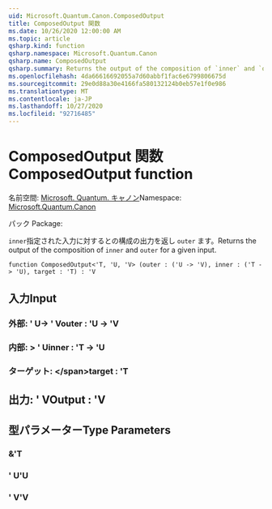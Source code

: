 ```yaml
---
uid: Microsoft.Quantum.Canon.ComposedOutput
title: ComposedOutput 関数
ms.date: 10/26/2020 12:00:00 AM
ms.topic: article
qsharp.kind: function
qsharp.namespace: Microsoft.Quantum.Canon
qsharp.name: ComposedOutput
qsharp.summary: Returns the output of the composition of `inner` and `outer` for a given input.
ms.openlocfilehash: 4da66616692055a7d60abbf1fac6e6799806675d
ms.sourcegitcommit: 29e0d88a30e4166fa580132124b0eb57e1f0e986
ms.translationtype: MT
ms.contentlocale: ja-JP
ms.lasthandoff: 10/27/2020
ms.locfileid: "92716485"
---
```

# <a name="composedoutput-function"></a><span data-ttu-id="c62ff-102">ComposedOutput 関数</span><span class="sxs-lookup"><span data-stu-id="c62ff-102">ComposedOutput function</span></span>

<span data-ttu-id="c62ff-103">名前空間: [Microsoft. Quantum. キャノン](xref:Microsoft.Quantum.Canon)</span><span class="sxs-lookup"><span data-stu-id="c62ff-103">Namespace: [Microsoft.Quantum.Canon](xref:Microsoft.Quantum.Canon)</span></span>

<span data-ttu-id="c62ff-104">パック [](https://nuget.org/packages/)</span><span class="sxs-lookup"><span data-stu-id="c62ff-104">Package: [](https://nuget.org/packages/)</span></span>


<span data-ttu-id="c62ff-105">`inner`指定された入力に対するとの構成の出力を返し `outer` ます。</span><span class="sxs-lookup"><span data-stu-id="c62ff-105">Returns the output of the composition of `inner` and `outer` for a given input.</span></span>

```qsharp
function ComposedOutput<'T, 'U, 'V> (outer : ('U -> 'V), inner : ('T -> 'U), target : 'T) : 'V
```


## <a name="input"></a><span data-ttu-id="c62ff-106">入力</span><span class="sxs-lookup"><span data-stu-id="c62ff-106">Input</span></span>

### <a name="outer--u---v"></a><span data-ttu-id="c62ff-107">外部: ' U-> ' V</span><span class="sxs-lookup"><span data-stu-id="c62ff-107">outer : 'U -> 'V</span></span>




### <a name="inner--t---u"></a><span data-ttu-id="c62ff-108">内部: > ' U</span><span class="sxs-lookup"><span data-stu-id="c62ff-108">inner : 'T -> 'U</span></span>




### <a name="target--t"></a><span data-ttu-id="c62ff-109">ターゲット: \</span><span class="sxs-lookup"><span data-stu-id="c62ff-109">target : 'T</span></span>





## <a name="output--v"></a><span data-ttu-id="c62ff-110">出力: ' V</span><span class="sxs-lookup"><span data-stu-id="c62ff-110">Output : 'V</span></span>



## <a name="type-parameters"></a><span data-ttu-id="c62ff-111">型パラメーター</span><span class="sxs-lookup"><span data-stu-id="c62ff-111">Type Parameters</span></span>

### <a name="t"></a><span data-ttu-id="c62ff-112">&</span><span class="sxs-lookup"><span data-stu-id="c62ff-112">'T</span></span>


### <a name="u"></a><span data-ttu-id="c62ff-113">' U</span><span class="sxs-lookup"><span data-stu-id="c62ff-113">'U</span></span>


### <a name="v"></a><span data-ttu-id="c62ff-114">' V</span><span class="sxs-lookup"><span data-stu-id="c62ff-114">'V</span></span>

